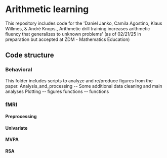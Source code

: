 # Arithmetic learning


This repository includes code for the 'Daniel Janko, Camila Agostino, Klaus Willmes, & André Knops., Arithmetic drill training increases arithmetic fluency that generalizes to unknown problems' (as of 02/21/25 in preparation but accepted at ZDM - Mathematics Education) 

## Code structure

### Behavioral 
  This folder includes scripts to analyze and re/produce figures from the paper. 
  Analysis_and_processing -- Some additional data cleaning and main analyses 
  Plotting -- figures 
  functions -- functions

### fMRI 
  #### Preprocessing 
  #### Univariate 
  #### MVPA
  #### RSA
